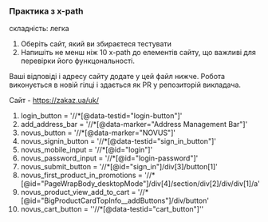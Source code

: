 ### Практика з x-path
складність: легка

1. Оберіть сайт, який ви збираєтеся тестувати
2. Напишіть не менш ніж 10 x-path до елементів сайту, що важливі для перевірки його функцональності.

Ваші відповіді і адресу сайту додате у цей файл нижче.
Робота виконується в новій гілці і здається як PR у репозиторій викладача.


Сайт - https://zakaz.ua/uk/

1. login_button = '//*[@data-testid="login-button"]'
2. add_address_bar = '//*[@data-marker="Address Management Bar"]'
3. novus_button = '//*[@data-marker="NOVUS"]'
4. novus_signin_button = '//*[@data-testid="sign_in_button"]'
5. novus_mobile_input = '//*[@id="login"]'
6. novus_password_input = '//*[@id="login-password"]'
7. novus_submit_button = '//*[@id="sign_in"]/div[3]/button[1]'
8. novus_first_product_in_promotions = '//*[@id="PageWrapBody_desktopMode"]/div[4]/section/div[2]/div/div[1]/a'
9. novus_product_view_add_to_cart = '//*[@id="BigProductCardTopInfo__addButtons"]/div/button'
10. novus_cart_button = ''//*[@data-testid="cart_button"]''